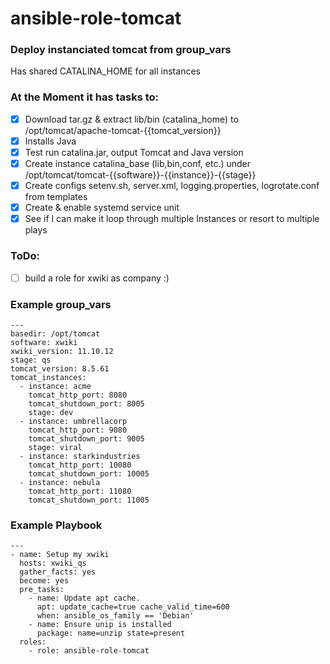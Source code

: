 # ansible-role-tomcat

### Deploy instanciated tomcat from group_vars
Has shared CATALINA_HOME for all instances

### At the Moment it has tasks to:
- [x] Download tar.gz & extract lib/bin (catalina_home) to /opt/tomcat/apache-tomcat-{{tomcat_version}} 
- [x] Installs Java
- [x] Test run catalina.jar, output Tomcat and Java version
- [x] Create instance catalina_base (lib,bin,conf, etc.) under  /opt/tomcat/tomcat-{{software}}-{{instance}}-{{stage}}
- [x] Create configs setenv.sh, server.xml, logging.properties, logrotate.conf from templates
- [x] Create & enable systemd service unit
- [x] See if I can make it loop through multiple Instances or resort to multiple plays
 
### ToDo:
- [ ] build a role for xwiki as company :)


### Example group_vars
```
---
basedir: /opt/tomcat
software: xwiki
xwiki_version: 11.10.12
stage: qs
tomcat_version: 8.5.61
tomcat_instances:
  - instance: acme
    tomcat_http_port: 8080
    tomcat_shutdown_port: 8005
    stage: dev
  - instance: umbrellacorp
    tomcat_http_port: 9080
    tomcat_shutdown_port: 9005
    stage: viral
  - instance: starkindustries
    tomcat_http_port: 10080
    tomcat_shutdown_port: 10005
  - instance: nebula
    tomcat_http_port: 11080
    tomcat_shutdown_port: 11005
 ```
 
### Example Playbook 
```
---
- name: Setup my xwiki
  hosts: xwiki_qs
  gather_facts: yes
  become: yes
  pre_tasks:
    - name: Update apt cache.
      apt: update_cache=true cache_valid_time=600
      when: ansible_os_family == 'Debian'
    - name: Ensure unip is installed
      package: name=unzip state=present
  roles:
    - role: ansible-role-tomcat
